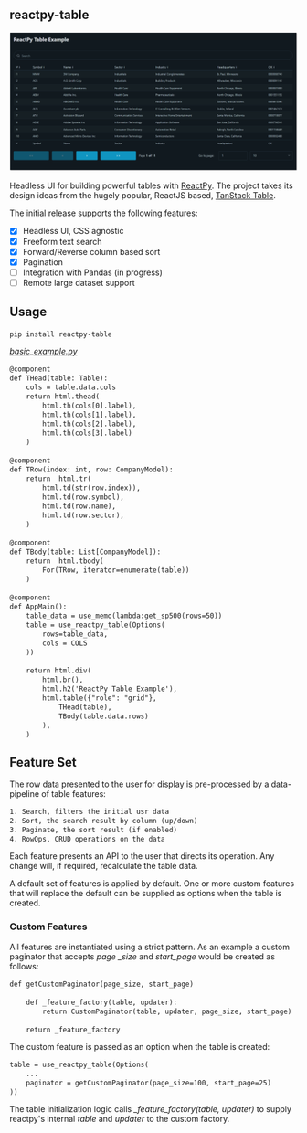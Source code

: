 ## reactpy-table

![](https://raw.githubusercontent.com/stevej2608/reactpy-table/master/docs/img/screenshot.png)

Headless UI for building powerful tables with [ReactPy]. The project 
takes its design ideas from the hugely popular, ReactJS based, [TanStack Table].

The initial release supports the following features:

- [X] Headless UI, CSS agnostic
- [X] Freeform text search
- [X] Forward/Reverse column based sort
- [X] Pagination
- [ ] Integration with Pandas (in progress)
- [ ] Remote large dataset support

## Usage

	pip install reactpy-table

*[basic_example.py](examples/basic_example.py)*
```
@component
def THead(table: Table):
    cols = table.data.cols
    return html.thead(
        html.th(cols[0].label),
        html.th(cols[1].label),
        html.th(cols[2].label),
        html.th(cols[3].label)
    )

@component
def TRow(index: int, row: CompanyModel):
    return  html.tr(
        html.td(str(row.index)),
        html.td(row.symbol),
        html.td(row.name),
        html.td(row.sector),
    )

@component
def TBody(table: List[CompanyModel]):
    return  html.tbody(
        For(TRow, iterator=enumerate(table))
    )

@component
def AppMain():
    table_data = use_memo(lambda:get_sp500(rows=50))
    table = use_reactpy_table(Options(
        rows=table_data,
        cols = COLS
    ))

    return html.div(
        html.br(),
        html.h2('ReactPy Table Example'),
        html.table({"role": "grid"},
            THead(table),
            TBody(table.data.rows)
        ),
    )
```

## Feature Set

The row data presented to the user for display is pre-processed by a
data-pipeline of table features:

    1. Search, filters the initial usr data
    2. Sort, the search result by column (up/down)
    3. Paginate, the sort result (if enabled)
    4. RowOps, CRUD operations on the data

Each feature presents an API to the user that directs its
operation. Any change will, if required, recalculate the table data.

A default set of features is applied by default. One or more custom
features that will replace the default can be supplied as options 
when the table is created.

### Custom Features

All features are instantiated using a strict pattern. As
an example a custom paginator that accepts *page _size* and
*start_page* would be created as follows:

```
def getCustomPaginator(page_size, start_page) 

    def _feature_factory(table, updater):
        return CustomPaginator(table, updater, page_size, start_page)
    
    return _feature_factory

```
The custom feature is passed as an option when the table is created:
```
table = use_reactpy_table(Options(
    ...
    paginator = getCustomPaginator(page_size=100, start_page=25)
))
```

The table initialization logic calls *_feature_factory(table, updater)* to
supply reactpy's internal *table* and *updater* to the custom factory.


[TanStack Table]: https://tanstack.com/table/latest
[ReactPy]: https://reactpy.dev/docs/index.html

